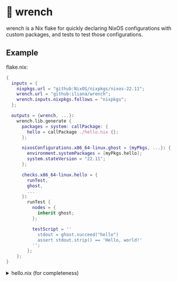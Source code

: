 # :wrench: wrench

wrench is a Nix flake for quickly declaring NixOS configurations with custom packages, and tests to test those configurations.

## Example

flake.nix:

```nix
{
  inputs = {
    nixpkgs.url = "github:NixOS/nixpkgs/nixos-22.11";
    wrench.url = "github:iliana/wrench";
    wrench.inputs.nixpkgs.follows = "nixpkgs";
  };

  outputs = {wrench, ...}:
    wrench.lib.generate {
      packages = system: callPackage: {
        hello = callPackage ./hello.nix {};
      };

      nixosConfigurations.x86_64-linux.ghost = {myPkgs, ...}: {
        environment.systemPackages = [myPkgs.hello];
        system.stateVersion = "22.11";
      };

      checks.x86_64-linux.hello = {
        runTest,
        ghost,
        ...
      }:
        runTest {
          nodes = {
            inherit ghost;
          };

          testScript = ''
            stdout = ghost.succeed("hello")
            assert stdout.strip() == 'Hello, world!'
          '';
        };
    };
}
```

<details><summary>hello.nix (for completeness)</summary>

```nix
{pkgs, ...}:
pkgs.writeShellApplication {
  name = "hello";
  text = ''
    echo 'Hello, world!'
  '';
}
```

</details>